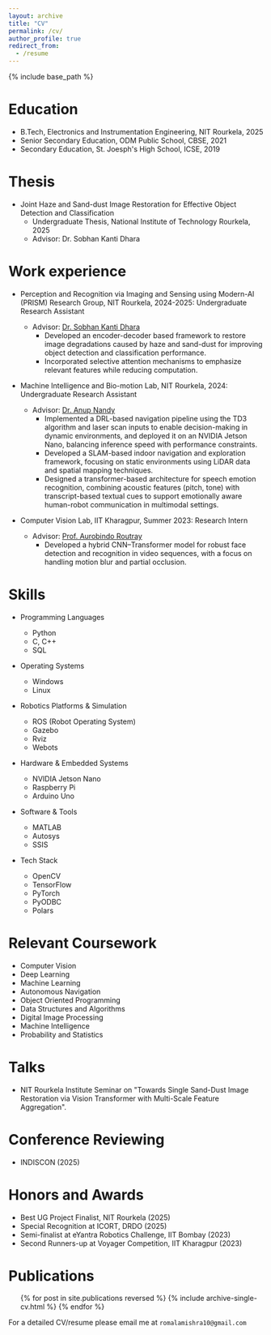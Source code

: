```yaml
---
layout: archive
title: "CV"
permalink: /cv/
author_profile: true
redirect_from:
  - /resume
---
```


{% include base_path %}

# Education

- B.Tech, Electronics and Instrumentation Engineering, NIT Rourkela, 2025
- Senior Secondary Education, ODM Public School, CBSE, 2021
- Secondary Education, St. Joesph's High School, ICSE, 2019

# Thesis

- Joint Haze and Sand-dust Image Restoration for Effective Object Detection and Classification
  - Undergraduate Thesis, National Institute of Technology Rourkela, 2025
  - Advisor: Dr. Sobhan Kanti Dhara

# Work experience

- Perception and Recognition via Imaging and Sensing using Modern-AI (PRISM) Research Group, NIT Rourkela, 2024-2025: Undergraduate Research Assistant

  - Advisor: [Dr. Sobhan Kanti Dhara](https://nitrkl.ac.in/FacultyStaff/FacultyProfile/dharask)
    - Developed an encoder-decoder based framework to restore image degradations caused by haze and
sand-dust for improving object detection and classification performance.
    - Incorporated selective attention mechanisms to emphasize relevant features while reducing computation.

- Machine Intelligence and Bio-motion Lab, NIT Rourkela, 2024: Undergraduate Research Assistant
  - Advisor: [Dr. Anup Nandy](https://nitrkl.ac.in/FacultyStaff/FacultyProfile/nandya)
    - Implemented a DRL-based navigation pipeline using the TD3 algorithm and laser scan inputs to enable decision-making in dynamic environments, and deployed it on an NVIDIA Jetson Nano, balancing inference speed with performance constraints.
    - Developed a SLAM-based indoor navigation and exploration framework, focusing on static environments using LiDAR data and spatial mapping techniques.
    - Designed a transformer-based architecture for speech emotion recognition, combining acoustic features (pitch, tone) with transcript-based textual cues to support emotionally aware human-robot communication in multimodal settings. 

- Computer Vision Lab, IIT Kharagpur, Summer 2023: Research Intern
  - Advisor: [Prof. Aurobindo Routray](https://iitkgp.ac.in/department/EE/faculty/ee-aroutray)
    - Developed a hybrid CNN–Transformer model for robust face detection and recognition in video sequences, with a focus on handling motion blur and partial occlusion.



# Skills

- Programming Languages
  - Python  
  - C, C++  
  - SQL  

- Operating Systems
  - Windows  
  - Linux  

- Robotics Platforms & Simulation
  - ROS (Robot Operating System)  
  - Gazebo  
  - Rviz  
  - Webots  

- Hardware & Embedded Systems
  - NVIDIA Jetson Nano  
  - Raspberry Pi  
  - Arduino Uno  

- Software & Tools
  - MATLAB  
  - Autosys  
  - SSIS  

- Tech Stack
  - OpenCV  
  - TensorFlow  
  - PyTorch  
  - PyODBC  
  - Polars  


# Relevant Coursework

- Computer Vision
- Deep Learning
- Machine Learning
- Autonomous Navigation
- Object Oriented Programming
- Data Structures and Algorithms
- Digital Image Processing
- Machine Intelligence
- Probability and Statistics

# Talks

- NIT Rourkela Institute Seminar on "Towards Single Sand-Dust Image Restoration via Vision Transformer with Multi-Scale Feature Aggregation".

# Conference Reviewing

- INDISCON (2025)

# Honors and Awards

- Best UG Project Finalist, NIT Rourkela (2025)
- Special Recognition at ICORT, DRDO (2025)
- Semi-finalist at eYantra Robotics Challenge, IIT Bombay (2023)
- Second Runners-up at Voyager Competition, IIT Kharagpur (2023)

# Publications

  <ul>{% for post in site.publications reversed %}
    {% include archive-single-cv.html %}
  {% endfor %}</ul>

For a detailed CV/resume please email me at `romalamishra10@gmail.com`
